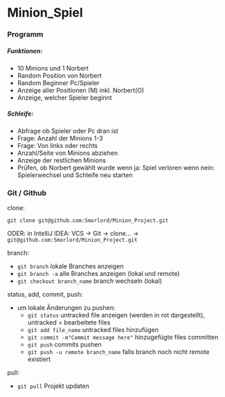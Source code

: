 # Minion_Spiel

### Programm

##### Funktionen:

- 10 Minions und 1 Norbert
- Random Position von Norbert
- Random Beginner Pc/Spieler
- Anzeige aller Positionen (M) inkl. Norbert(O)
- Anzeige, welcher Spieler beginnt

##### Schleife:
- Abfrage ob Spieler oder Pc dran ist
- Frage: Anzahl der Minions 1-3
- Frage: Von links oder rechts
- Anzahl/Seite von Minions abziehen
- Anzeige der restlichen Minions
- Prüfen, ob Norbert gewählt wurde
    wenn ja: Spiel verloren
    wenn nein: Spielerwechsel und Schleife neu starten
    


###  Git / Github

clone:

`git clone git@github.com:Smorlord/Minion_Project.git`

ODER: in IntelliJ IDEA:  VCS  ->  Git  ->  clone...  ->  `git@github.com:Smorlord/Minion_Project.git`


branch:

- `git branch` lokale Branches anzeigen
- `git branch -a` alle Branches anzeigen (lokal und remote) 
- `git checkout branch_name` branch wechseln (lokal)
    
 
status, add, commit, push:

- um lokale Änderungen zu pushen:
  - `git status` untracked file anzeigen (werden in rot dargestellt), untracked = bearbeitete files
  - `git add file_name` untracked files hinzufügen
  - `git commit -m"Commit message here"` hinzugefügte files committen
  - `git push` commits pushen
  - `git push -u remote branch_name` falls branch noch nicht remote existiert
                
pull:

  - `git pull` Projekt updaten